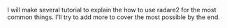 I will make several tutorial to explain the how to use radare2 for the most common things. I'll try to add more to cover the most possible by the end.
